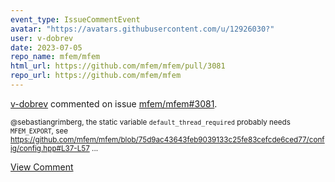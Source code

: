 ```yaml
---
event_type: IssueCommentEvent
avatar: "https://avatars.githubusercontent.com/u/12926030?"
user: v-dobrev
date: 2023-07-05
repo_name: mfem/mfem
html_url: https://github.com/mfem/mfem/pull/3081
repo_url: https://github.com/mfem/mfem
---
```


<a href='https://github.com/v-dobrev' target='_blank'>v-dobrev</a> commented on issue <a href='https://github.com/mfem/mfem/pull/3081' target='_blank'>mfem/mfem#3081</a>.

<small>@sebastiangrimberg, the static variable `default_thread_required` probably needs `MFEM_EXPORT`, see https://github.com/mfem/mfem/blob/75d9ac43643feb9039133c25fe83cefcde6ced77/config/config.hpp#L37-L57...</small>

<a href='https://github.com/mfem/mfem/pull/3081' target='_blank'>View Comment</a>